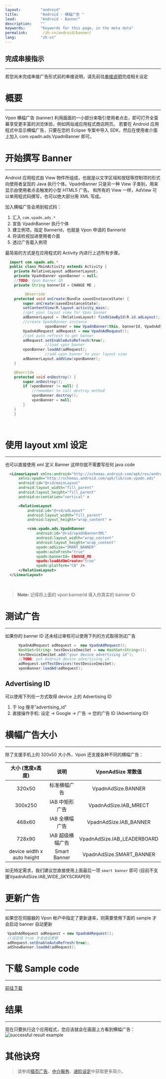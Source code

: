 ```yaml
---
layout:         "android"
title:          "Android - 横幅广告 "
lead:           "Android - Banner"
description:    ""
keywords:       "Keywords for this page, in the meta data"
permalink:       /zh-cn/android/banner/
lang:           "zh-cn"
---
```

## 完成串接指示
---
若您尚未完成串接广告形式前的串接说明，请先前往[串接说明]完成相关设定

# 概要
--------
Vpon 横幅广告 (banner) 利用画面的一小部分来吸引使用者点击，即可打开全萤幕享受更丰富的浏览体验，例如网站或应用程式商店网页。
若要在 Android 应用程式中显示横幅广告，只要在您的 Eclipse 专案中导入 SDK，然后在使用者介面上加入 com.vpadn.ads.VpadnBanner 即可。

# 开始撰写 Banner
---
Android 应用程式由 View 物件所组成，也就是以文字区域和按钮等控制项的形式向使用者呈现的 Java 执行个体。VpadnBanner 只是另一种 View 子类别，用来显示由使用者点击触发的小型 HTML5 广告。
和所有的 View 一样，AdView 可以单用程式码撰写，也可以绝大部分用 XML 写成。

加入横幅广告会用到程式码：

1. 汇入 `com.vpadn.ads.*`
2. 宣告 VpadnBanner 执行个体
3. 建立例项，指定 BannerId，也就是 Vpon 申请的 BannerId
4. 将该检视加进使用者介面
5. 透过广告载入例项

最简易的方式是在应用程式的 Activity 内进行上述所有步骤。

```java
  import com.vpadn.ads.*
  public class MainActivity extends Activity {
  	private RelativeLayout adBannerLayout;
  	private VpadnBanner vponBanner = null;
  	//TODO: Vpon Banner ID
  	private String bannerId = CHANGE ME ;

         @Override
  	protected void onCreate(Bundle savedInstanceState) {
  		super.onCreate(savedInstanceState);
  		setContentView(R.layout.activity_main);
  		//get your layout view for Vpon banner
  		adBannerLayout = (RelativeLayout) findViewById(R.id.adLayout);
  		//create VpadnBanner instance
                  vponBanner = new VpadnBanner(this, bannerId, VpadnAdSize.SMART_BANNER, "CN");
  		VpadnAdRequest adRequest = new VpadnAdRequest();
  		//set auto refresh to get banner
  		adRequest.setEnableAutoRefresh(true);
                  //load vpon banner
  		vponBanner.loadAd(adRequest);
                  //add vpon banner to your layout view
  		adBannerLayout.addView(vponBanner);
  	}

  	@Override
  	protected void onDestroy() {
  		super.onDestroy();
  		if (vponBanner != null) {
  			//remember to call destroy method
  			vponBanner.destroy();
  			vponBanner = null;
  		}
  	}
    }
```
  <br>

# 使用 layout xml 设定
---
也可以直接使用 xml 定义 Banner 这样你就不需要写任何 java code

``` xml
  <LinearLayout xmlns:android="http://schemas.android.com/apk/res/android"
      xmlns:vpadn="http://schemas.android.com/apk/lib/com.vpadn.ads"
      android:id="@+id/mainLayout"
      android:layout_width="fill_parent"
      android:layout_height="fill_parent"
      android:orientation="vertical" >

      <RelativeLayout
          android:id="@+id/adLayout"
          android:layout_width="fill_parent"
          android:layout_height="wrap_content" >

          <com.vpadn.ads.VpadnBanner
              android:id="@+id/vpadnBannerXML"
              android:layout_width="wrap_content"
              android:layout_height="wrap_content"
              vpadn:adSize="SMART_BANNER"
              vpadn:autoFresh="true"
              vpadn:bannerId= CHANGE_ME
              vpadn:loadAdOnCreate="true"
              vpadn:platform="CN" />
      </RelativeLayout>
  </LinearLayout>
```
<br>

> **Note:**
记得将上面的 vpon:bannerId 填入你真实的 banner ID


# 测试广告
---
如果你的 banner ID 还未经过审核可以使用下列的方式取得测试广告
<br>

```java
      VpadnAdRequest adRequest =  new VpadnAdRequest();
      HashSet<String> testDeviceImeiSet = new HashSet<String>();
      testDeviceImeiSet.add("your device advertising id");
      //TODO: put Android device advertising id
      adRequest.setTestDevices(testDeviceImeiSet);
      vponBanner.loadAd(adRequest);
```

## Advertising ID
可以使用下列任一方式取得 device 上的 Advertising ID

1. 于 log 搜寻"advertising_id"
2. 直接操作手机: 设定 → Google → 广告 → 您的广告 ID (Advertising ID)

# 横幅广告大小
---
除了支援手机上的 320x50 大小外，Vpon 还支援各种不同的横幅广告：

大小 (宽度x高度)             |     说明       |  VponAdSize 常数值
:------------------------: | :-------------:| :-----------------------------:
320x50                     | 标准横幅广告     | VpadnAdSize.BANNER
300x250                    | IAB 中矩形广告     | VpadnAdSize.IAB\_MRECT
468x60                     | IAB 全横幅广告   | VpadnAdSize.IAB\_BANNER
728x90                     | IAB 超级横幅广告 |  VpadnAdSize.IAB\_LEADERBOARD
device width x auto height | Smart Banner    |  VpadnAdSize.SMART\_BANNER

如无特定需求，我们建议您直接使用上面最后一项 `smart banner` 即可 (目前不支援VpadnAdSize.IAB_WIDE_SKYSCRAPER)


#  更新广告
---
如果您在伺服器的 Vpon 帐户中指定了更新速率，则需要使用下面的 sample 才会启动 banner 自动更新

```java
 VpadnAdRequest adRequest = new VpadnAdRequest();
 //设定成 true 才会自动更新
 adRequest.setEnableAutoRefresh(true);
 adShowBanner.loadAd(adRequest);
```



# 下载 Sample code
---
[前往下载][1]
<br>

# 结果
---
现在只要执行这个应用程式，您应该就会在画面上方看到横幅广告：
<img class="width-400" src="{{site.imgurl}}/A-sdk330-03.png" alt="successful result example">

# 其他诀窍
> 请参阅[插页广告](../Interstitial)、[中介服务](../mediation)、[进阶设定](../advanced)中获取更多简介。

[串接说明]: ../integration-guide/
[1]:../../android/download/
